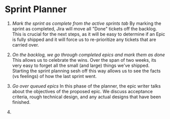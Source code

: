 # Sprint Planner

1. *Mark the sprint as complete from the active sprints tab* 
By marking the sprint as completed, Jira will move all "Done" tickets 
off the backlog. This is crucial for the next steps, as it will be easy 
to determine if an Epic is fully shipped and it will force us to re-prioritize
any tickets that are carried over.

2. *On the backlog, we go through completed epics and mark them as done*
This allows us to celebrate the wins. Over the span of two weeks, its very easy 
to forget all the small (and large) things we've shipped. Starting the sprint
planning sesh off this way allows us to see the facts (vs feelings) of how the 
last sprint went. 

3. *Go over queued epics* 
In this phase of the planner, the epic writer talks about the objectives of the 
proposed epic. We discuss acceptance criteria, rough technical design, and any 
actual designs that have been finished. 

4. 
